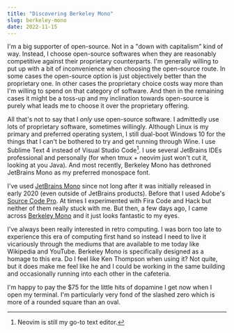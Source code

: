 ```yaml
---
title: "Discovering Berkeley Mono"
slug: berkeley-mono
date: 2022-11-15
---
```


I'm a big supporter of open-source. Not in a "down with capitalism" kind of
way. Instead, I choose open-source softwares when they are reasonably
competitive against their proprietary counterparts. I'm generally willing to
put up with a bit of inconvenience when choosing the open-source route. In some
cases the open-source option is just objectively better than the proprietary
one. In other cases the proprietary choice costs way more than I'm willing to
spend on that category of software. And then in the remaining cases it might
be a toss-up and my inclination towards open-source is purely what leads me to
choose it over the proprietary offering.

All that's not to say that I *only* use open-source software. I admittedly use
lots of proprietary software, sometimes willingly. Although Linux is my primary
and preferred operating system, I still dual-boot Windows 10 for the things
that I can't be bothered to try and get running through Wine. I use Sublime
Text 4 instead of Visual Studio Code[^1]. I use several JetBrains IDEs
professional and personally (for when tmux + neovim just won't cut it, looking
at you Java). And most recently, Berkeley Mono has dethroned JetBrains Mono as
my preferred monospace font.

I've used [JetBrains Mono][jetbrains-mono] since not long after it was
initially released in early 2020 (even outside of JetBrains products). Before
that I used Adobe's [Source Code Pro][source-code-pro]. At times I experimented
with Fira Code and Hack but neither of them really stuck with me. But then, a
few days ago, I came across [Berkeley Mono][berkeley-mono] and it just looks
fantastic to my eyes.

I've always been really interested in retro computing. I was born too late to
experience this era of computing first hand so instead I need to live it
vicariously through the mediums that are available to me today like Wikipedia
and YouTube. Berkeley Mono is specifically designed as a homage to this era. Do
I feel like Ken Thompson when using it? Not quite, but it does make me feel
like he and I could be working in the same building and occasionally running
into each other in the cafeteria.

I'm happy to pay the $75 for the little hits of dopamine I get now when I open
my terminal. I'm particularly very fond of the slashed zero which is more of a
rounded square than an oval.

[^1]: Neovim is still my go-to text editor.

[jetbrains-mono]: https://www.jetbrains.com/lp/mono/
[source-code-pro]: https://adobe-fonts.github.io/source-code-pro/
[berkeley-mono]: https://berkeleygraphics.com/typefaces/berkeley-mono/
